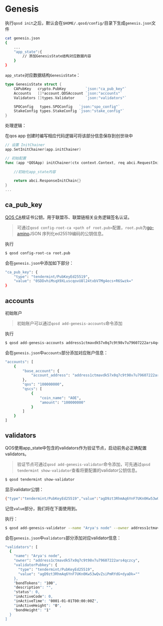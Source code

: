 # Genesis

执行`qosd init`之后，默认会在`$HOME/.qosd/config/`目录下生成`genesis.json`文件

```bash
cat genesis.json
{
    ...
    "app_state":{
        // 添加GenesisState结构对应数据内容
    }
}
```

`app_state`对应数据结构`GenesisState`：
```go
type GenesisState struct {
	CAPubKey   crypto.PubKey         `json:"ca_pub_key"`
	Accounts   []*account.QOSAccount `json:"accounts"`
	Validators []types.Validator     `json:"validators"`

	SPOConfig   types.SPOConfig   `json:"spo_config"`
	StakeConfig types.StakeConfig `json:"stake_config"`
}
```

处理逻辑：

在qos app 创建时编写相应代码逻辑可将该部分信息保存到创世块中
```go
// 设置 InitChainer
app.SetInitChainer(app.initChainer)

// 初始配置
func (app *QOSApp) initChainer(ctx context.Context, req abci.RequestInitChain) abci.ResponseInitChain {
	
	//初始化app_state内容
	
	return abci.ResponseInitChain{}
}
...
```

## ca_pub_key

[QOS CA](ca.md)根证书公钥，用于联盟币、联盟链相关业务逻辑签名认证。

> 可通过`qosd config-root-ca <path of root.pub>`配置，`root.pub`为[go-amino](https://github.com/tendermint/go-amino)JSON 序列化ed25519编码的公钥信息。

执行
```bash
$ qosd config-root-ca root.pub
```
会在`genesis.json`中添加如下部分：
```bash
"ca_pub_key": {
    "type": "tendermint/PubKeyEd25519",
    "value": "0SDDvhiMsqX9XLuscqovU8l24txbV7Mg4ecs+R6Swzk="
}
```

## accounts

初始账户

> 初始账户可以通过`qosd add-genesis-accounts`命令添加

执行
```bash
$ qosd add-genesis-accounts address1ctmavdk57x0q7c9t98v7u79607222ars4qczcy,100000000QOS,100000000AOE
```
会在`genesis.json`中`accounts`部分添加对应账户信息：
```bash
"accounts": [
    {
        "base_account": {
            "account_address": "address1ctmavdk57x0q7c9t98v7u79607222ars4qczcy"
        },
        "qos": "100000000",
        "qscs": [
            {
                "coin_name": "AOE",
                "amount": "100000000"
            }
        ]
    }
]
```

## validators

QOS使用app_state中包含的validators作为验证节点，启动前务必正确配置validators。

> 验证节点可通过`qosd add-genesis-validator`命令添加，可先通过`qosd tendermint show-validator`查看将要配置的validator公钥信息。

```bash
$ qosd tendermint show-validator
```
显示validator公钥：
```bash
{"type":"tendermint/PubKeyEd25519","value":"agD9zt3RhmAq6YnF7UKn0Kw53wQvZsiPmRYdG+dyaDk="}
```
记住`value`部分，我们将在下面使用到。

执行：
```bash
$ qosd add-genesis-validator --name "Arya's node" --owner address1ctmavdk57x0q7c9t98v7u79607222ars4qczcy --pubkey agD9zt3RhmAq6YnF7UKn0Kw53wQvZsiPmRYdG+dyaDk= --tokens 100
```
会在`genesis.json`中`validators`部分添加对应validator信息：
```bash
"validators": [                                                           
  {                                                                       
    "name": "Arya's node",                                                      
    "owner": "address1ctmavdk57x0q7c9t98v7u79607222ars4qczcy",            
    "validatorPubkey": {                                                  
      "type": "tendermint/PubKeyEd25519",                                 
      "value": "agD9zt3RhmAq6YnF7UKn0Kw53wQvZsiPmRYdG+dyaDk=""             
    },                                                                    
    "bondTokens": "100",                                                  
    "description": "",                                                    
    "status": 0,                                                          
    "inActiveCode": 0,                                                    
    "inActiveTime": "0001-01-01T00:00:00Z",                               
    "inActiveHeight": "0",                                                
    "bondHeight": "1"                                                     
  }                                                                       
]                                                                        
```